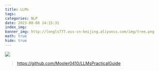 ```yaml
---
title: LLMs
tags: 
categories: NLP
date: 2023-08-08 14:15:31
index_img: 
banner_img: http://longls777.oss-cn-beijing.aliyuncs.com/img/tree.png
math: true
hide: true
---
```




![](http://longls777.oss-cn-beijing.aliyuncs.com/img/tree.png)



> https://github.com/Mooler0410/LLMsPracticalGuide